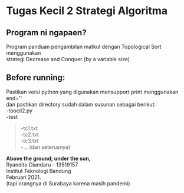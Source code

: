 # Tugas Kecil 2 Strategi Algoritma
## Program ni ngapaen?
Program panduan pengambilan matkul dengan Topological Sort menggunakan  
strategi Decrease and Conquer (by a variable size)  

## Before running:
Pastikan versi python yang digunakan mensupport print menggunakan end=''  
dan pastikan directory sudah dalam susunan sebagai berikut:  
-toocil2.py  
-test  
> -tc1.txt  
> -tc2.txt  
> -tc3.txt  
> -... (dan seterusnya)  
  
  
**Above the ground; under the sun,**  
Ryandito Diandaru - 13519157  
Institut Teknologi Bandung  
Februari 2021.  
(tapi orangnya di Surabaya karena masih pandemi)
